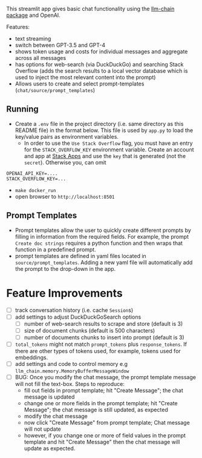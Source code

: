 This streamlit app gives basic chat functionality using the [llm-chain package](https://github.com/shane-kercheval/llm-chain) and OpenAI.

Features:

- text streaming
- switch between GPT-3.5 and GPT-4
- shows token usage and costs for individual messages and aggregate across all messages
- has options for web-search (via DuckDuckGo) and searching Stack Overflow (adds the search results to a local vector database which is used to inject the most relevant content into the prompt)
- Allows users to create and select prompt-templates (`chat/source/prompt_templates`)

## Running

- Create a `.env` file in the project directory (i.e. same directory as this README file) in the format below. This file is used by `app.py` to load the key/value pairs as environment variables.
    - In order to use the `Use Stack Overflow` flag, you must have an entry for the `STACK_OVERFLOW_KEY` environment variable. Create an account and app at [Stack Apps](https://stackapps.com/) and use the `key` that is generated (not the `secret`). Otherwise you, can omit
    
```
OPENAI_API_KEY=....
STACK_OVERFLOW_KEY=...
```

- `make docker_run`
- open browser to `http://localhost:8501`

## Prompt Templates

- Prompt templates allow the user to quickly create different prompts by filling in information from the required fields. For example, the prompt `Create doc strings` requires a python function and then wraps that function in a predefined prompt. 
- prompt templates are defined in yaml files located in `source/prompt_templates`. Adding a new yaml file will automatically add the prompt to the drop-down in the app.

# Feature Improvements

- [ ] track conversation history (i.e. cache `Session`s)
- [ ] add settings to adjust DuckDuckGoSearch options
    - [ ] number of web-search results to scrape and store (default is 3)
    - [ ] size of document chunks (default is 500 characters)
    - [ ] number of documents chunks to insert into prompt (default is 3)
- [ ] `total_tokens` might not match `prompt_tokens` plus `response_tokens`. If there are other types of tokens used, for example, tokens used for embeddings.
- [ ] add settings and code to control memory e.g `llm_chain.memory.MemoryBufferMessageWindow`
- [ ] BUG: Once you modify the chat message, the prompt template message will not fill the text-box. Steps to reproduce: 
    - fill out fields in prompt template; hit "Create Message"; the chat message is updated
    - change one or more fields in the prompt template; hit "Create Message"; the chat message is still updated, as expected
    - modify the chat message
    - now click "Create Message" from prompt template; Chat message will not update
    - however, if you change one or more of field values in the prompt template and hit "Create Message" then the chat message will update as expected.
